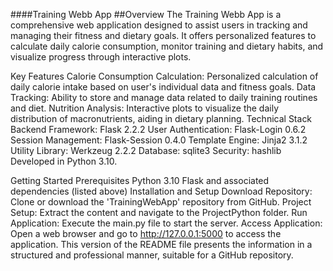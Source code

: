 ####Training Webb App
##Overview
The Training Webb App is a comprehensive web application designed to assist users in tracking and managing their fitness and dietary goals. It offers personalized features to calculate daily calorie consumption, monitor training and dietary habits, and visualize progress through interactive plots.

Key Features
Calorie Consumption Calculation: Personalized calculation of daily calorie intake based on user's individual data and fitness goals.
Data Tracking: Ability to store and manage data related to daily training routines and diet.
Nutrition Analysis: Interactive plots to visualize the daily distribution of macronutrients, aiding in dietary planning.
Technical Stack
Backend Framework: Flask 2.2.2
User Authentication: Flask-Login 0.6.2
Session Management: Flask-Session 0.4.0
Template Engine: Jinja2 3.1.2
Utility Library: Werkzeug 2.2.2
Database: sqlite3
Security: hashlib
Developed in Python 3.10.

Getting Started
Prerequisites
Python 3.10
Flask and associated dependencies (listed above)
Installation and Setup
Download Repository: Clone or download the 'TrainingWebApp' repository from GitHub.
Project Setup: Extract the content and navigate to the ProjectPython folder.
Run Application: Execute the main.py file to start the server.
Access Application: Open a web browser and go to http://127.0.0.1:5000 to access the application.
This version of the README file presents the information in a structured and professional manner, suitable for a GitHub repository.
